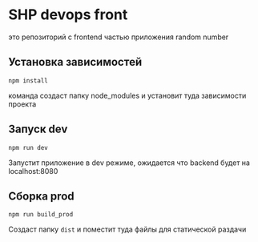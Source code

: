 # SHP devops front

это репозиторий с frontend частью приложения random number

## Установка зависимостей
```shell
npm install
```

команда создаст папку node_modules и установит туда зависимости проекта

## Запуск dev

```shell
npm run dev
```

Запустит приложение в dev режиме, ожидается что backend будет на localhost:8080

## Сборка prod

```shell
npm run build_prod
```

Создаст папку `dist` и поместит туда файлы для статической раздачи
